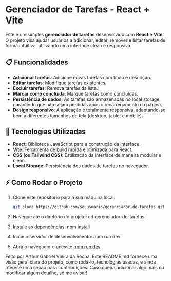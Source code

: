 # Gerenciador de Tarefas - React + Vite

Este é um simples **gerenciador de tarefas** desenvolvido com **React** e **Vite**. O projeto visa ajudar usuários a adicionar, editar, remover e listar tarefas de forma intuitiva, utilizando uma interface clean e responsiva.

## 📋 Funcionalidades

- **Adicionar tarefas**: Adicione novas tarefas com título e descrição.
- **Editar tarefas**: Modifique tarefas existentes.
- **Excluir tarefas**: Remova tarefas da lista.
- **Marcar como concluída**: Marque tarefas como concluídas.
- **Persistência de dados**: As tarefas são armazenadas no local storage, garantindo que não sejam perdidas após o recarregamento da página.
- **Design responsivo**: A aplicação é totalmente responsiva, adaptando-se bem a diferentes tamanhos de tela (desktop, tablet e mobile).

## 🚀 Tecnologias Utilizadas

- **React**: Biblioteca JavaScript para a construção da interface.
- **Vite**: Ferramenta de build rápida e otimizada para React.
- **CSS (ou Tailwind CSS)**: Estilização da interface de maneira modular e clean.
- **Local Storage**: Persistência dos dados de tarefas no navegador.

## ⚡ Como Rodar o Projeto

1. Clone este repositório para a sua máquina local:
   ```bash
   git clone https://github.com/seuusuario/gerenciador-de-tarefas.git
   ```
2. Navegue até o diretório do projeto:
   cd gerenciador-de-tarefas

3. Instale as dependências:
   npm install

4. Inicie o servidor de desenvolvimento:
   npm run dev

5. Abra o navegador e acesse:
   [npm run dev](http://localhost:5173/)

Feito por Arthur Gabriel Vieira da Rocha.
Este README.md fornece uma visão geral clara do projeto, como rodá-lo, tecnologias usadas, e ainda oferece uma seção para contribuições. Caso queira adicionar algo mais ou modificar algum detalhe, só me avisar!

